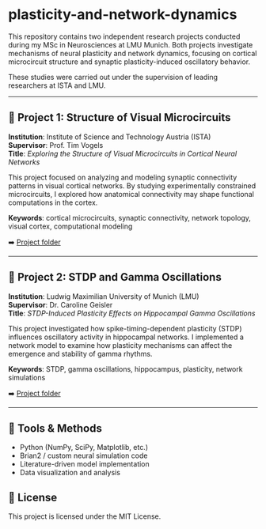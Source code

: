 # plasticity-and-network-dynamics
This repository contains two independent research projects conducted during my MSc in Neurosciences at LMU Munich. Both projects investigate mechanisms of neural plasticity and network dynamics, focusing on cortical microcircuit structure and synaptic plasticity-induced oscillatory behavior.

These studies were carried out under the supervision of leading researchers at ISTA and LMU.

---

## 📁 Project 1: Structure of Visual Microcircuits

**Institution**: Institute of Science and Technology Austria (ISTA)  
**Supervisor**: Prof. Tim Vogels  
**Title**: *Exploring the Structure of Visual Microcircuits in Cortical Neural Networks*

This project focused on analyzing and modeling synaptic connectivity patterns in visual cortical networks. By studying experimentally constrained microcircuits, I explored how anatomical connectivity may shape functional computations in the cortex.

**Keywords**: cortical microcircuits, synaptic connectivity, network topology, visual cortex, computational modeling

➡️ [Project folder](./visual-microcircuits)

---

## 📁 Project 2: STDP and Gamma Oscillations

**Institution**: Ludwig Maximilian University of Munich (LMU)  
**Supervisor**: Dr. Caroline Geisler  
**Title**: *STDP-Induced Plasticity Effects on Hippocampal Gamma Oscillations*

This project investigated how spike-timing-dependent plasticity (STDP) influences oscillatory activity in hippocampal networks. I implemented a network model to examine how plasticity mechanisms can affect the emergence and stability of gamma rhythms.

**Keywords**: STDP, gamma oscillations, hippocampus, plasticity, network simulations

➡️ [Project folder](./gamma-oscillations)

---

## 🧰 Tools & Methods
- Python (NumPy, SciPy, Matplotlib, etc.)
- Brian2 / custom neural simulation code
- Literature-driven model implementation
- Data visualization and analysis

## 🔖 License
This project is licensed under the MIT License.